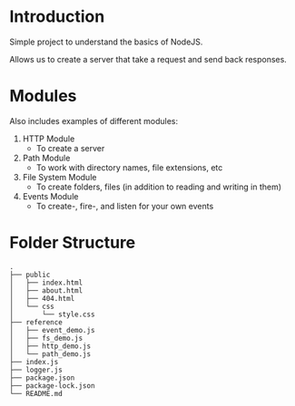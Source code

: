 # Introduction
Simple project to understand the basics of NodeJS. 

Allows us to create a server that take a request and send back responses. 

# Modules

Also includes examples of different modules:

1. HTTP Module
    - To create a server
2. Path Module
    - To work with directory names, file extensions, etc
3. File System Module
    - To create folders, files (in addition to reading and writing in them)
4. Events Module
    - To create-, fire-, and listen for your own events


# Folder Structure

```
.
├── public
│   ├── index.html
│   ├── about.html
│   ├── 404.html
│   └── css
│       └── style.css
├── reference
│   ├── event_demo.js
│   ├── fs_demo.js
│   ├── http_demo.js
│   └── path_demo.js
├── index.js
├── logger.js
├── package.json
├── package-lock.json
└── README.md
```

